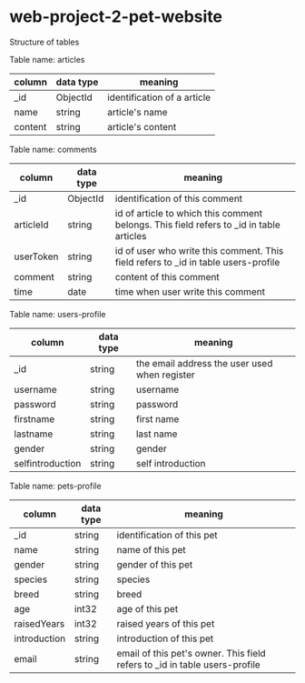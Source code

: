 # web-project-2-pet-website

Structure of tables

Table name: articles

| column | data type | meaning |
|--------|-----------|---------|
| _id | ObjectId | identification of a article |
| name | string | article's name |
| content | string | article's content |

Table name: comments

| column | data type | meaning |
|--------|-----------|---------|
| _id | ObjectId | identification of this comment |
| articleId | string | id of article to which this comment belongs. This field refers to _id in table articles  |
| userToken | string | id of user who write this comment. This field refers to _id in table users-profile | 
| comment | string | content of this comment | 
| time | date | time when user write this comment | 

Table name: users-profile

| column | data type | meaning |
|--------|-----------|---------|
| _id | string | the email address the user used when register |
| username | string | username |
| password | string | password |
| firstname | string | first name |
| lastname | string | last name |
| gender | string | gender |
| selfintroduction | string | self introduction |

Table name: pets-profile

| column | data type | meaning |
|--------|-----------|---------|
| _id | string | identification of this pet |
| name | string | name of this pet |
| gender | string | gender of this pet |
| species | string | species |
| breed | string | breed |
| age | int32 | age of this pet |
| raisedYears | int32 | raised years of this pet |
| introduction | string | introduction of this pet |
| email | string | email of this pet's owner. This field refers to _id in table users-profile |
